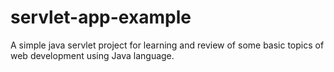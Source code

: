 # servlet-app-example
A simple java servlet project for learning and review of some basic topics of web development using Java language.
